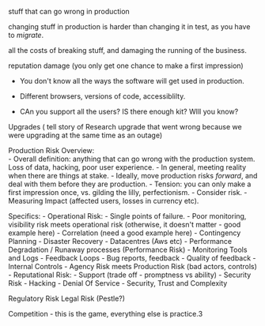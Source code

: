 





stuff that can go wrong in production

changing stuff in production is harder than changing it in test, as you have to _migrate_.

all the costs of breaking stuff, and damaging the running of the business.


reputation damage
(you only get one chance to make a first impression)



 - You don't know all the ways the software will get used in production.
 - Different browsers, versions of code, accessiblilty.


- CAn you support all the users?  IS there enough kit?  WIll you know?



Upgrades ( tell story of Research upgrade that went wrong because we were upgrading at the same time as an outage)

Production Risk
  Overview: 	
    - Overall definition: anything that can go wrong with the production system.  Loss of data, hacking, poor user experience.
    - In general, meeting reality when there are things at stake.
    - Ideally, move production risks _forward_, and deal with them before they are production.
    - Tension:  you can only make a first impression once, vs.  gilding the lilly, perfectionism.
    - Consider risk.
    - Measuring Impact (affected users, losses in currency etc).
    
  Specifics:
    - Operational Risk:
      - Single points of failure.
      - Poor monitoring, visibility risk meets operational risk (otherwise, it doesn't matter - good example here)
      - Correlation  (need a good example here)
      - Contingency Planning 
      - Disaster Recovery
      - Datacentres (Aws etc)
      - Performance Degradation / Runaway processes  (Performance Risk)
      - Monitoring Tools and Logs
    - Feedback Loops
       - Bug reports, feedback
       - Quality of feedback
       - Internal Controls
         - Agency Risk meets Production Risk (bad actors, controls)
    - Reputational Risk:
      - Support (trade off - promptness vs ability)
    - Security Risk
      - Hacking
      - Denial Of Service
      - Security, Trust and Complexity 
  

Regulatory Risk  Legal Risk  (Pestle?)

Competition - this is the game, everything else is practice.3




